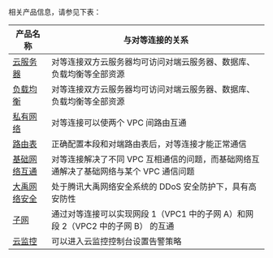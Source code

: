 相关产品信息，请参见下表：

| 产品名称 | 与对等连接的关系 |
|---------|---------|
| [云服务器](https://intl.cloud.tencent.com/document/product/213/495) | 对等连接双方云服务器均可访问对端云服务器、数据库、负载均衡等全部资源 |
| [负载均衡](https://intl.cloud.tencent.com/document/product/214) |  对等连接双方云服务器均可访问对端云服务器、数据库、负载均衡等全部资源 |
| [私有网络](https://intl.cloud.tencent.com/document/product/215/535) | 对等连接可以使两个 VPC 间路由互通 |
| [路由表](https://intl.cloud.tencent.com/document/product/215/4954) | 正确配置本段和对端路由表后，对等连接才能正常通信 |
| [基础网络互通](https://intl.cloud.tencent.com/document/product/215/5002) | 对等连接解决了不同 VPC 互相通信的问题，而基础网络互通解决了基础网络与某个 VPC 通信问题  |
| [大禹网络安全](https://intl.cloud.tencent.com/document/product/1029) | 处于腾讯大禹网络安全系统的 DDoS 安全防护下，具有高安防性 |
| [子网](https://intl.cloud.tencent.com/document/product/215/535) |  通过对等连接可以实现网段 1（VPC1 中的子网 A）和网段 2（VPC2 中的子网 B） 的互通|
| [云监控](https://intl.cloud.tencent.com/document/product/248)  | 可以进入云监控控制台设置告警策略 |
